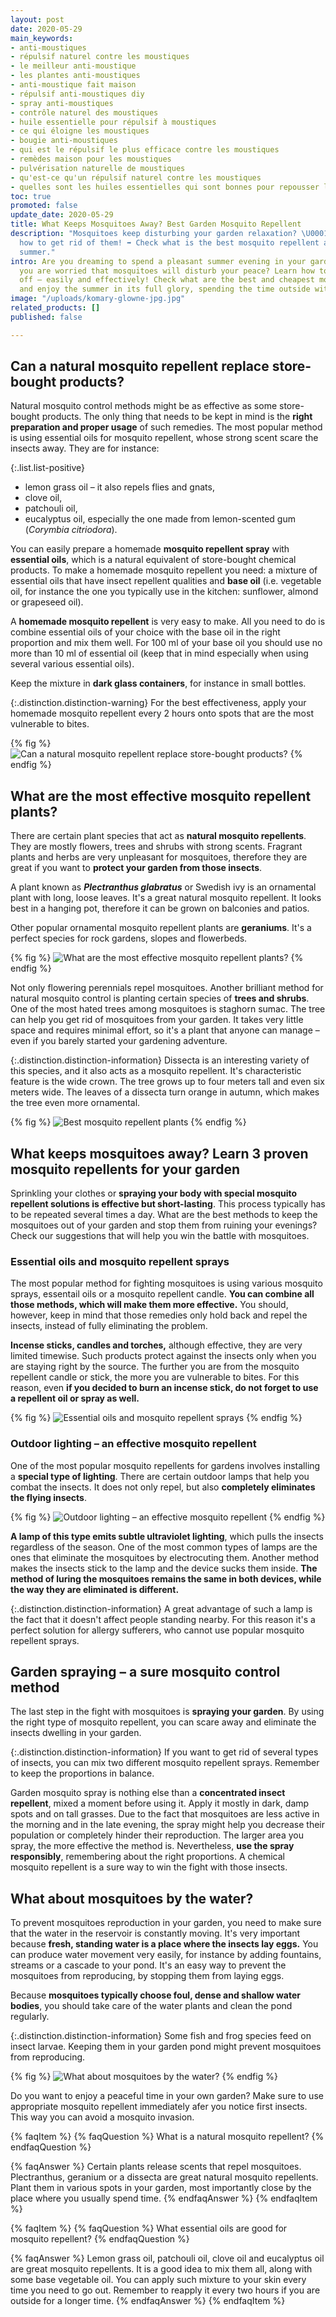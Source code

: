 ```yaml
---
layout: post
date: 2020-05-29
main_keywords:
- anti-moustiques
- répulsif naturel contre les moustiques
- le meilleur anti-moustique
- les plantes anti-moustiques
- anti-moustique fait maison
- répulsif anti-moustiques diy
- spray anti-moustiques
- contrôle naturel des moustiques
- huile essentielle pour répulsif à moustiques
- ce qui éloigne les moustiques
- bougie anti-moustiques
- qui est le répulsif le plus efficace contre les moustiques
- remèdes maison pour les moustiques
- pulvérisation naturelle de moustiques
- qu'est-ce qu'un répulsif naturel contre les moustiques
- quelles sont les huiles essentielles qui sont bonnes pour repousser les moustiques
toc: true
promoted: false
update_date: 2020-05-29
title: What Keeps Mosquitoes Away? Best Garden Mosquito Repellent
description: "Mosquitoes keep disturbing your garden relaxation? \U0001F99F Learn
  how to get rid of them! ➡️ Check what is the best mosquito repellent and enjoy the
  summer."
intro: Are you dreaming to spend a pleasant summer evening in your garden? Perhaps
  you are worried that mosquitoes will disturb your peace? Learn how to fight them
  off – easily and effectively! Check what are the best and cheapest mosquito repellents
  and enjoy the summer in its full glory, spending the time outside without any limitations.
image: "/uploads/komary-glowne-jpg.jpg"
related_products: []
published: false

---
```

## Can a natural mosquito repellent replace store-bought products?

Natural mosquito control methods might be as effective as some store-bought products. The only thing that needs to be kept in mind is the **right preparation and proper usage** of such remedies. The most popular method is using essential oils for mosquito repellent, whose strong scent scare the insects away. They are for instance:

{:.list.list-positive}

* lemon grass oil – it also repels flies and gnats,
* clove oil,
* patchouli oil,
* eucalyptus oil, especially the one made from lemon-scented gum (_Corymbia citriodora_).

You can easily prepare a homemade **mosquito repellent spray** with **essential oils**, which is a natural equivalent of store-bought chemical products. To make a homemade mosquito repellent you need: a mixture of essential oils that have insect repellent qualities and **base oil** (i.e. vegetable oil, for instance the one you typically use in the kitchen: sunflower, almond or grapeseed oil).

A **homemade mosquito repellent** is very easy to make. All you need to do is combine essential oils of your choice with the base oil in the right proportion and mix them well. For 100 ml of your base oil you should use no more than 10 ml of essential oil (keep that in mind especially when using several various essential oils).

Keep the mixture in **dark glass containers**, for instance in small bottles.

{:.distinction.distinction-warning}
For the best effectiveness, apply your homemade mosquito repellent every 2 hours onto spots that are the most vulnerable to bites.

{% fig %}
![Can a natural mosquito repellent replace store-bought products?](/uploads/domowe-sposoby-na-komary.jpg "Can a natural mosquito repellent replace store-bought products?")
{% endfig %}

## What are the most effective mosquito repellent plants?

There are certain plant species that act as **natural mosquito repellents**. They are mostly flowers, trees and shrubs with strong scents. Fragrant plants and herbs are very unpleasant for mosquitoes, therefore they are great if you want to **protect your garden from those insects**.

A plant known as **_Plectranthus glabratus_** or Swedish ivy is an ornamental plant with long, loose leaves. It's a great natural mosquito repellent. It looks best in a hanging pot, therefore it can be grown on balconies and patios.

Other popular ornamental mosquito repellent plants are **geraniums**. It's a perfect species for rock gardens, slopes and flowerbeds.

{% fig %}
![What are the most effective mosquito repellent plants?](/uploads/rosliny-odstraszajace-komary.jpg "What are the most effective mosquito repellent plants?")
{% endfig %}

Not only flowering perennials repel mosquitoes. Another brilliant method for natural mosquito control is planting certain species of **trees and shrubs**. One of the most hated trees among mosquitoes is staghorn sumac. The tree can help you get rid of mosquitoes from your garden. It takes very little space and requires minimal effort, so it's a plant that anyone can manage – even if you barely started your gardening adventure.

{:.distinction.distinction-information}
Dissecta is an interesting variety of this species, and it also acts as a mosquito repellent. It's characteristic feature is the wide crown. The tree grows up to four meters tall and even six meters wide. The leaves of a dissecta turn orange in autumn, which makes the tree even more ornamental.

{% fig %}
![Best mosquito repellent plants](/uploads/dissecta-przeciwko-komarom.jpg "Best mosquito repellent plants")
{% endfig %}

## What keeps mosquitoes away? Learn 3 proven mosquito repellents for your garden

Sprinkling your clothes or **spraying your body with special mosquito repellent solutions is effective but short-lasting**. This process typically has to be repeated several times a day. What are the best methods to keep the mosquitoes out of your garden and stop them from ruining your evenings? Check our suggestions that will help you win the battle with mosquitoes.

### Essential oils and mosquito repellent sprays

The most popular method for fighting mosquitoes is using various mosquito sprays, essentail oils or a mosquito repellent candle. **You can combine all those methods, which will make them more effective.** You should, however, keep in mind that those remedies only hold back and repel the insects, instead of fully eliminating the problem.

**Incense sticks, candles and torches,** although effective, they are very limited timewise. Such products protect against the insects only when you are staying right by the source. The further you are from the mosquito repellent candle or stick, the more you are vulnerable to bites. For this reason, even **if you decided to burn an incense stick, do not forget to use a repellent oil or spray as well.**

{% fig %}
![Essential oils and mosquito repellent sprays](/uploads/kadzidlo-na-komary.jpg "Essential oils and mosquito repellent sprays")
{% endfig %}

### Outdoor lighting – an effective mosquito repellent

One of the most popular mosquito repellents for gardens involves installing a **special type of lighting**. There are certain outdoor lamps that help you combat the insects. It does not only repel, but also **completely eliminates the flying insects**.

{% fig %}
![Outdoor lighting – an effective mosquito repellent](/uploads/skuteczne-sposoby-na-komary.jpg "Outdoor lighting – an effective mosquito repellent")
{% endfig %}

**A lamp of this type emits subtle ultraviolet lighting**, which pulls the insects regardless of the season. One of the most common types of lamps are the ones that eliminate the mosquitoes by electrocuting them. Another method makes the insects stick to the lamp and the device sucks them inside. **The method of luring the mosquitoes remains the same in both devices, while the way they are eliminated is different.**

{:.distinction.distinction-information}
A great advantage of such a lamp is the fact that it doesn't affect people standing nearby. For this reason it's a perfect solution for allergy sufferers, who cannot use popular mosquito repellent sprays.

## Garden spraying – a sure mosquito control method

The last step in the fight with mosquitoes is **spraying your garden**. By using the right type of mosquito repellent, you can scare away and eliminate the insects dwelling in your garden.

{:.distinction.distinction-information}
If you want to get rid of several types of insects, you can mix two different mosquito repellent sprays. Remember to keep the proportions in balance.

Garden mosquito spray is nothing else than a **concentrated insect repellent**, mixed a moment before using it. Apply it mostly in dark, damp spots and on tall grasses. Due to the fact that mosquitoes are less active in the morning and in the late evening, the spray might help you decrease their population or completely hinder their reproduction. The larger area you spray, the more effective the method is. Nevertheless, **use the spray responsibly**, remembering about the right proportions. A chemical mosquito repellent is a sure way to win the fight with those insects.

## What about mosquitoes by the water?

To prevent mosquitoes reproduction in your garden, you need to make sure that the water in the reservoir is constantly moving. It's very important because **fresh, standing water is a place where the insects lay eggs.** You can produce water movement very easily, for instance by adding fountains, streams or a cascade to your pond. It's an easy way to prevent the mosquitoes from reproducing, by stopping them from laying eggs.

Because **mosquitoes typically choose foul, dense and shallow water bodies**, you should take care of the water plants and clean the pond regularly.

{:.distinction.distinction-information}
Some fish and frog species feed on insect larvae. Keeping them in your garden pond might prevent mosquitoes from reproducing.

{% fig %}
![What about mosquitoes by the water?](/uploads/a-co-na-komary-nad-woda.jpg "What about mosquitoes by the water?")
{% endfig %}

Do you want to enjoy a peaceful time in your own garden? Make sure to use appropriate mosquito repellent immediately afer you notice first insects. This way you can avoid a mosquito invasion.

{% faqItem %}
{% faqQuestion %}
What is a natural mosquito repellent?
{% endfaqQuestion %}

{% faqAnswer %}
Certain plants release scents that repel mosquitoes. Plectranthus, geranium or a dissecta are great natural mosquito repellents. Plant them in various spots in your garden, most importantly close by the place where you usually spend time.
{% endfaqAnswer %}
{% endfaqItem %}

{% faqItem %}
{% faqQuestion %}
What essential oils are good for mosquito repellent?
{% endfaqQuestion %}

{% faqAnswer %}
Lemon grass oil, patchouli oil, clove oil and eucalyptus oil are great mosquito repellents. It is a good idea to mix them all, along with some base vegetable oil. You can apply such mixture to your skin every time you need to go out. Remember to reapply it every two hours if you are outside for a longer time.
{% endfaqAnswer %}
{% endfaqItem %}